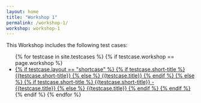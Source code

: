 ```yaml
---
layout: home
title: "Workshop 1"
permalink: /workshop-1/
workshop: workshop-1
---
```

This Workshop includes the following test cases:
<ul>
{% for testcase in site.testcases %}
        {% if testcase.workshop == page.workshop %}
        <li><a href="{{ testcase.url | prepend: site.baseurl }}">
                {% if testcase.layout == "shortcase" %}
                        {% if testcase.short-title %}
                                {{testcase.short-title}}
                        {% else %}
                                {{testcase.title}}
                        {% endif %}
                {% else %}
                        {% if testcase.short-title %}
                                {{testcase.short-title}} - {{testcase.title}}
                        {% else %}
                                {{testcase.title}}
                        {% endif %}
                {% endif %}
        </a></li>
        {% endif %}
{% endfor %}
</ul>